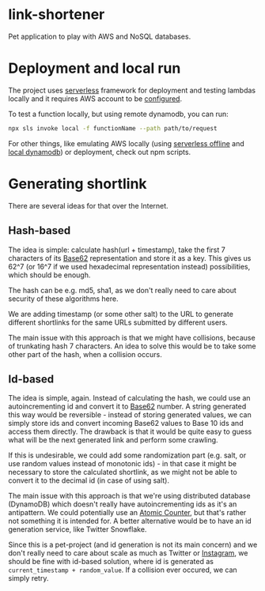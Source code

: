# link-shortener

Pet application to play with AWS and NoSQL databases.

# Deployment and local run

The project uses [serverless](https://www.serverless.com/) framework for deployment and testing lambdas locally and it requires AWS account to be [configured](https://www.serverless.com/framework/docs/providers/aws/guide/credentials/).

To test a function locally, but using remote dynamodb, you can run:

```bash
npx sls invoke local -f functionName --path path/to/request
```

For other things, like emulating AWS locally (using [serverless offline](https://github.com/dherault/serverless-offline) and [local dynamodb](https://github.com/99x/serverless-dynamodb-local)) or deployment, check out npm scripts.

# Generating shortlink

There are several ideas for that over the Internet.

## Hash-based

The idea is simple: calculate hash(url + timestamp), take the first 7 characters of its [Base62](https://en.wikipedia.org/wiki/Base62) representation and store it as a key. This gives us 62^7 (or 16^7 if we used hexadecimal representation instead) possibilities, which should be enough.

The hash can be e.g. md5, sha1, as we don't really need to care about security of these algorithms here.

We are adding timestamp (or some other salt) to the URL to generate different shortlinks for the same URLs submitted by different users.

The main issue with this approach is that we might have collisions, because of trunkating hash 7 characters. An idea to solve this would be to take some other part of the hash, when a collision occurs.

## Id-based

The idea is simple, again. Instead of calculating the hash, we could use an autoincrementing id and convert it to [Base62](https://en.wikipedia.org/wiki/Base62) number. A string generated this way would be reversible - instead of storing generated values, we can simply store ids and convert incoming Base62 values to Base 10 ids and access them directly. The drawback is that it would be quite easy to guess what will be the next generated link and perform some crawling.

If this is undesirable, we could add some randomization part (e.g. salt, or use random values instead of monotonic ids) - in that case it might be necessary to store the calculated shortlink, as we might not be able to convert it to the decimal id (in case of using salt).

The main issue with this approach is that we're using distributed database (DynamoDB) which doesn't really have autoincrementing ids as it's an antipattern. We could potentially use an [Atomic Counter](https://docs.aws.amazon.com/amazondynamodb/latest/developerguide/WorkingWithItems.html#WorkingWithItems.AtomicCounters), but that's rather not something it is intended for. A better alternative would be to have an id generation service, like Twitter Snowflake.

Since this is a pet-project (and id generation is not its main concern) and we don't really need to care about scale as much as Twitter or [Instagram](https://instagram-engineering.com/sharding-ids-at-instagram-1cf5a71e5a5c), we should be fine with id-based solution, where id is generated as `current_timestamp + random_value`. If a collision ever occured, we can simply retry.
